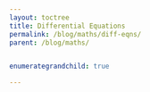 ```yaml
---
layout: toctree
title: Differential Equations
permalink: /blog/maths/diff-eqns/
parent: /blog/maths/


enumerategrandchild: true

---
```

